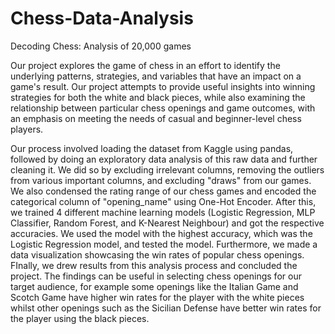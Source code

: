 # Chess-Data-Analysis
Decoding Chess: Analysis of 20,000 games

Our project explores the game of chess in an effort to identify the underlying patterns, strategies, and variables that have an impact on a game's result. Our project attempts to provide useful insights into winning strategies for both the white and black pieces, while also examining the relationship between particular chess openings and game outcomes, with an emphasis on meeting the needs of casual and beginner-level chess players.

Our process involved loading the dataset from Kaggle using pandas, followed by doing an exploratory data analysis of this raw data and further cleaning it. We did so by excluding irrelevant columns, removing the outliers from various important columns, and excluding "draws" from our games. We also condensed the rating range of our chess games and encoded the categorical column of "opening_name" using One-Hot Encoder. After this, we trained 4 different machine learning models (Logistic Regression, MLP Classifier, Random Forest, and K-Nearest Neighbour) and got the respective accuracies. We used the model with the highest accuracy, which was the Logistic Regression model, and tested the model. Furthermore, we made a data visualization showcasing the win rates of popular chess openings. FInally, we drew results from this analysis process and concluded the project. The findings can be useful in selecting chess openings for our target audience, for example some openings like the Italian Game and Scotch Game have higher win rates for the player with the white pieces whilst other openings such as the Sicilian Defense have better win rates for the player using the black pieces. 
